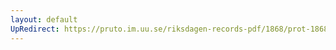 ```yaml
---
layout: default
UpRedirect: https://pruto.im.uu.se/riksdagen-records-pdf/1868/prot-1868--fk--511/prot-1868--fk--511_018.pdf
---
```

